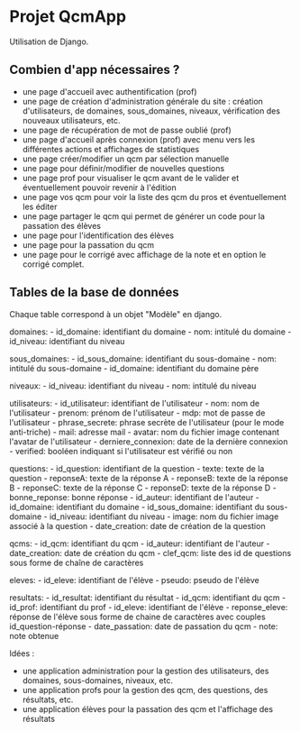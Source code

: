 # Projet QcmApp

Utilisation de Django. 

## Combien d'app nécessaires ?

* une page d'accueil avec authentification (prof)
* une page de création d'administration générale du site : création d'utilisateurs, de domaines, sous_domaines, niveaux, vérification des nouveaux utilisateurs, etc.
* une page de récupération de mot de passe oublié (prof)
* une page d'accueil après connexion (prof) avec menu vers les différentes actions et affichages de statistiques
* une page créer/modifier un qcm par sélection manuelle
* une page pour définir/modifier de nouvelles questions
* une page prof pour visualiser le qcm avant de le valider et éventuellement pouvoir revenir à l'édition
* une page vos qcm pour voir la liste des qcm du pros et éventuellement les éditer
* une page partager le qcm qui permet de générer un code pour la passation des élèves
* une page pour l'identification des élèves
* une page pour la passation du qcm
* une page pour le corrigé avec affichage de la note et en option le corrigé complet.

## Tables de la base de données

Chaque table correspond à un objet "Modèle" en django.

domaines:
    - id_domaine: identifiant du domaine
    - nom: intitulé du domaine
    - id_niveau: identifiant du niveau

sous_domaines:
    - id_sous_domaine: identifiant du sous-domaine
    - nom: intitulé du sous-domaine
    - id_domaine: identifiant du domaine père

niveaux:
    - id_niveau: identifiant du niveau
    - nom: intitulé du niveau

utilisateurs:
    - id_utilisateur: identifiant de l'utilisateur
    - nom: nom de l'utilisateur
    - prenom: prénom de l'utilisateur
    - mdp: mot de passe de l'utilisateur
    - phrase_secrete: phrase secrète de l'utilisateur (pour le mode anti-triche)
    - mail: adresse mail
    - avatar: nom du fichier image contenant l'avatar de l'utilisateur
    - derniere_connexion: date de la dernière connexion
    - verified: booléen indiquant si l'utilisateur est vérifié ou non

questions:
    - id_question: identifiant de la question
    - texte: texte de la question
    - reponseA: texte de la réponse A
    - reponseB: texte de la réponse B
    - reponseC: texte de la réponse C
    - reponseD: texte de la réponse D
    - bonne_reponse: bonne réponse
    - id_auteur: identifiant de l'auteur
    - id_domaine: identifiant du domaine
    - id_sous_domaine: identifiant du sous-domaine
    - id_niveau: identifiant du niveau
    - image: nom du fichier image associé à la question
    - date_creation: date de création de la question

qcms:
    - id_qcm: identifiant du qcm
    - id_auteur: identifiant de l'auteur
    - date_creation: date de création du qcm
    - clef_qcm: liste des id de questions sous forme de chaîne de caractères

eleves:
    - id_eleve: identifiant de l'élève
    - pseudo: pseudo de l'élève

resultats:
    - id_resultat: identifiant du résultat
    - id_qcm: identifiant du qcm
    - id_prof: identifiant du prof
    - id_eleve: identifiant de l'élève
    - reponse_eleve: réponse de l'élève sous forme de chaine de caractères avec couples id_question-réponse
    - date_passation: date de passation du qcm
    - note: note obtenue


Idées :

* une application administration pour la gestion des utilisateurs, des domaines, sous-domaines, niveaux, etc.
* une application profs pour la gestion des qcm, des questions, des résultats, etc.
* une application élèves pour la passation des qcm et l'affichage des résultats